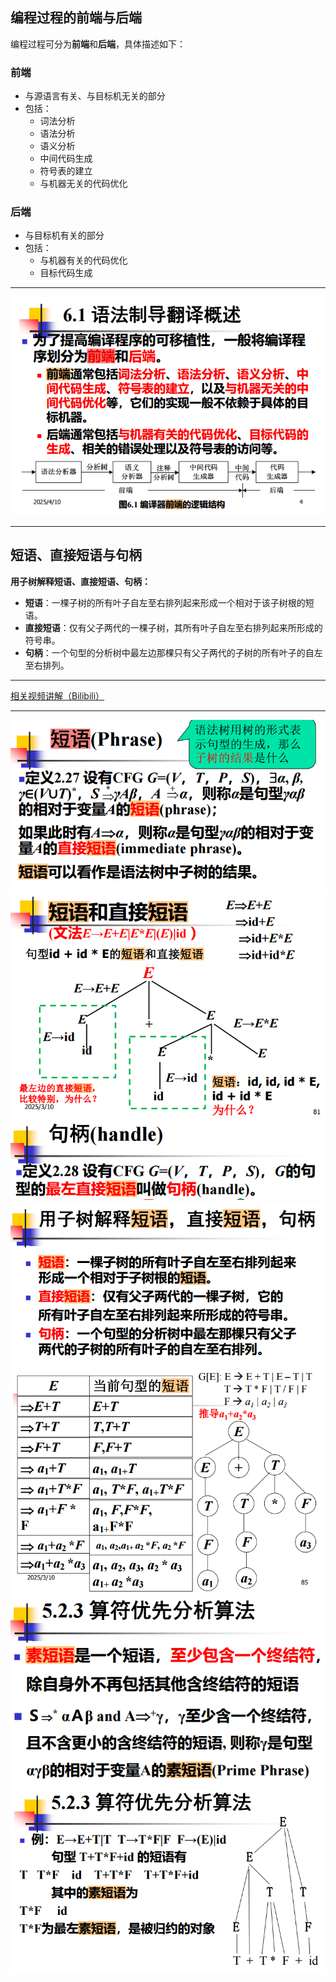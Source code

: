 ## 编程过程的前端与后端

编程过程可分为**前端**和**后端**，具体描述如下：

### 前端

- 与源语言有关、与目标机无关的部分
- 包括：
    - 词法分析
    - 语法分析
    - 语义分析
    - 中间代码生成
    - 符号表的建立
    - 与机器无关的代码优化

### 后端

- 与目标机有关的部分
- 包括：
    - 与机器有关的代码优化
    - 目标代码生成

---

![前端与后端示意图3](image-1.png)

---

## 短语、直接短语与句柄



**用子树解释短语、直接短语、句柄：**

- **短语**：一棵子树的所有叶子自左至右排列起来形成一个相对于该子树根的短语。
- **直接短语**：仅有父子两代的一棵子树，其所有叶子自左至右排列起来所形成的符号串。
- **句柄**：一个句型的分析树中最左边那棵只有父子两代的子树的所有叶子的自左至右排列。



---

[相关视频讲解（Bilibili）](https://www.bilibili.com/video/BV1af4y1Z7ji/?spm_id_from=333.337.search-card.all.click&vd_source=cd5ee21d66c565fbb87ce2210314b8bb)

---

![示意图2](image-2.png)
![示意图3](image-3.png)
![示意图4](image-4.png)
![示意图5](image-5.png)
![示意图6](image-6.png)
![示意图7](image-7.png)
![示意图8](image-8.png)
